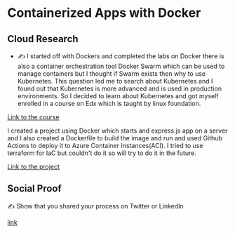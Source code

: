 # Containerized Apps with Docker

## Cloud Research

- ✍️ I started off with Dockers and completed the labs on Docker there is also a container orchestration tool Docker Swarm which can be used to manage containers but I thought if Swarm exists then why to use Kubernetes. This question led me to search about Kubernetes and I found out that Kubernetes is more advanced and is used in production environments. So I decided to learn about Kubernetes and got myself enrolled in a course on Edx which is taught by linux foundation.

[Link to the course](https://www.edx.org/course/introduction-to-kubernetes)


I created a project using Docker which starts and express.js app on a server and I also created a Dockerfile to build the image and run and used Github Actions to deploy it to Azure Container Instances(ACI). I tried to use terraform for IaC but couldn't do it so will try to do it in the future.

[Link to the project](https://github.com/pankaj892/Express-on-Azure)

## Social Proof

✍️ Show that you shared your process on Twitter or LinkedIn

[link](https://www.linkedin.com/feed/update/urn:li:share:7053283523146776576/)

